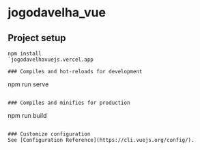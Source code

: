 # jogodavelha_vue

## Project setup
```
npm install
`jogodavelhavuejs.vercel.app

### Compiles and hot-reloads for development
```
npm run serve
```

### Compiles and minifies for production
```
npm run build
```

### Customize configuration
See [Configuration Reference](https://cli.vuejs.org/config/).

